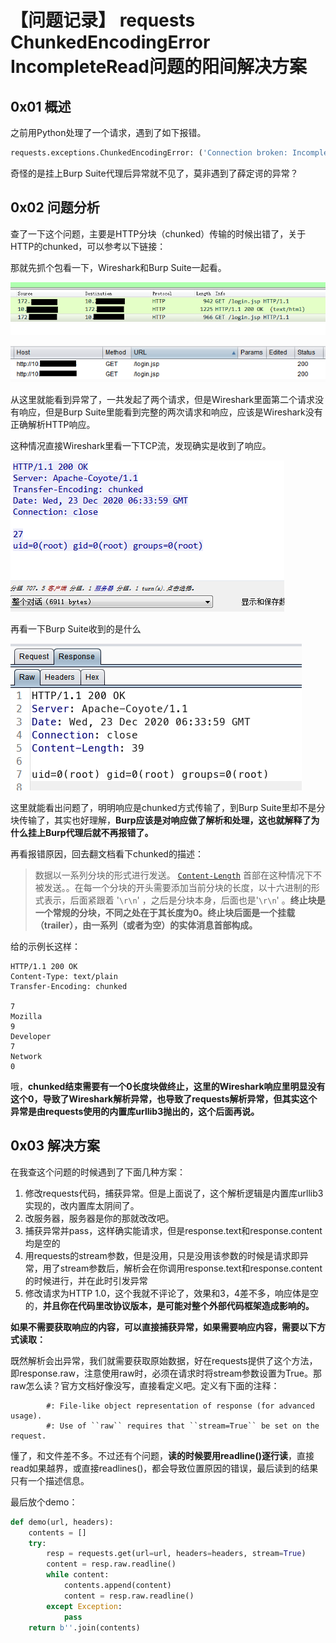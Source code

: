 # 【问题记录】 requests ChunkedEncodingError IncompleteRead问题的阳间解决方案 



## 0x01 概述



之前用Python处理了一个请求，遇到了如下报错。

```python
requests.exceptions.ChunkedEncodingError: ('Connection broken: IncompleteRead(0 bytes read)', IncompleteRead(0 bytes read))
```

奇怪的是挂上Burp Suite代理后异常就不见了，莫非遇到了薛定谔的异常？

## 0x02 问题分析

查了一下这个问题，主要是HTTP分块（chunked）传输的时候出错了，关于HTTP的chunked，可以参考以下链接：

[Transfer-Encoding]: https://developer.mozilla.org/zh-CN/docs/Web/HTTP/Headers/Transfer-Encoding

那就先抓个包看一下，Wireshark和Burp Suite一起看。

![](..\img\2020-12-23-1.PNG)

![](..\img\2020-12-23-2.PNG)

从这里就能看到异常了，一共发起了两个请求，但是Wireshark里面第二个请求没有响应，但是Burp Suite里能看到完整的两次请求和响应，应该是Wireshark没有正确解析HTTP响应。

这种情况直接Wireshark里看一下TCP流，发现确实是收到了响应。

![](..\img\2020-12-23-3.PNG)

再看一下Burp Suite收到的是什么

![](..\img\2020-12-23-4.PNG)

这里就能看出问题了，明明响应是chunked方式传输了，到Burp Suite里却不是分块传输了，其实也好理解，**Burp应该是对响应做了解析和处理，这也就解释了为什么挂上Burp代理后就不再报错了。**

再看报错原因，回去翻文档看下chunked的描述：

> 数据以一系列分块的形式进行发送。 [`Content-Length`](https://developer.mozilla.org/zh-CN/docs/Web/HTTP/Headers/Content-Length) 首部在这种情况下不被发送。。在每一个分块的开头需要添加当前分块的长度，以十六进制的形式表示，后面紧跟着 '`\r\n`' ，之后是分块本身，后面也是'`\r\n`' 。**终止块是一个常规的分块，不同之处在于其长度为0。终止块后面是一个挂载（trailer），由一系列（或者为空）的实体消息首部构成。**

给的示例长这样：

```http
HTTP/1.1 200 OK
Content-Type: text/plain
Transfer-Encoding: chunked

7
Mozilla
9
Developer
7
Network
0
```

哦，**chunked结束需要有一个0长度块做终止，这里的Wireshark响应里明显没有这个0，导致了Wireshark解析异常，也导致了requests解析异常，但其实这个异常是由requests使用的内置库urllib3抛出的，这个后面再说。**



## 0x03 解决方案

在我查这个问题的时候遇到了下面几种方案：

1. 修改requests代码，捕获异常。但是上面说了，这个解析逻辑是内置库urllib3实现的，改内置库太阴间了。
2. 改服务器，服务器是你的那就改改吧。
3. 捕获异常并pass，这样确实能请求，但是response.text和response.content均是空的
4. 用requests的stream参数，但是没用，只是没用该参数的时候是请求即异常，用了stream参数后，解析会在你调用response.text和response.content的时候进行，并在此时引发异常
5. 修改请求为HTTP 1.0，这个我就不评论了，效果和3，4差不多，响应体是空的，**并且你在代码里改协议版本，是可能对整个外部代码框架造成影响的。**

**如果不需要获取响应的内容，可以直接捕获异常，如果需要响应内容，需要以下方式读取：**

既然解析会出异常，我们就需要获取原始数据，好在requests提供了这个方法，即response.raw，注意使用raw时，必须在请求时将stream参数设置为True。那raw怎么读？官方文档好像没写，直接看定义吧。定义有下面的注释：

```        
        #: File-like object representation of response (for advanced usage).
        #: Use of ``raw`` requires that ``stream=True`` be set on the request.
```
懂了，和文件差不多。不过还有个问题，**读的时候要用readline()逐行读**，直接read如果越界，或直接readlines()，都会导致位置原因的错误，最后读到的结果只有一个描述信息。

最后放个demo：

```python     
def demo(url, headers):
	contents = []
	try:
		resp = requests.get(url=url, headers=headers, stream=True)
		content = resp.raw.readline()
		while content:
			contents.append(content)
			content = resp.raw.readline()
		except Exception:
			pass
	return b''.join(contents)
                
```

